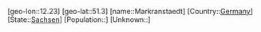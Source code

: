 ﻿---
location: [51.3,12.23]
type: City
tags:
- geo/City


SpocWebEntityId: 32314
isDeleted: false
confidential: public

---
[geo-lon::12.23]
[geo-lat::51.3]
[name::Markranstaedt]
[Country::[Germany](geo/Continent/Europe/Germany.md)]
[State::[Sachsen](geo/Continent/Europe/Germany/Sachsen.md)]
[Population::]
[Unknown::]

